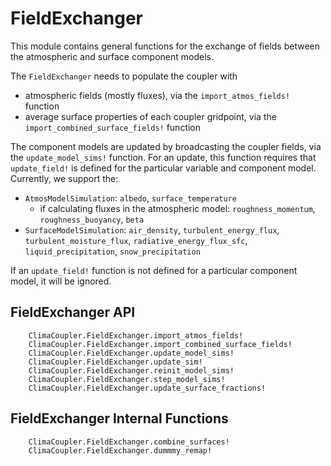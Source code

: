 # FieldExchanger

This module contains general functions for the exchange of fields between the atmospheric and surface component models.

The `FieldExchanger` needs to populate the coupler with
- atmospheric fields (mostly fluxes), via the `import_atmos_fields!` function
- average surface properties of each coupler gridpoint, via the `import_combined_surface_fields!` function

The component models are updated by broadcasting the coupler fields, via the `update_model_sims!` function. For an update, this function requires that `update_field!` is defined for the particular variable and component model. Currently, we support the:
- `AtmosModelSimulation`: `albedo`, `surface_temperature`
    - if calculating fluxes in the atmospheric model: `roughness_momentum`, `roughness_buoyancy`, `beta`
- `SurfaceModelSimulation`: `air_density`, `turbulent_energy_flux`, `turbulent_moisture_flux`, `radiative_energy_flux_sfc`, `liquid_precipitation`, `snow_precipitation`

If an `update_field!` function is not defined for a particular component model, it will be ignored.

## FieldExchanger API

```@docs
    ClimaCoupler.FieldExchanger.import_atmos_fields!
    ClimaCoupler.FieldExchanger.import_combined_surface_fields!
    ClimaCoupler.FieldExchanger.update_model_sims!
    ClimaCoupler.FieldExchanger.update_sim!
    ClimaCoupler.FieldExchanger.reinit_model_sims!
    ClimaCoupler.FieldExchanger.step_model_sims!
    ClimaCoupler.FieldExchanger.update_surface_fractions!
```

## FieldExchanger Internal Functions

```@docs
    ClimaCoupler.FieldExchanger.combine_surfaces!
    ClimaCoupler.FieldExchanger.dummmy_remap!
```
